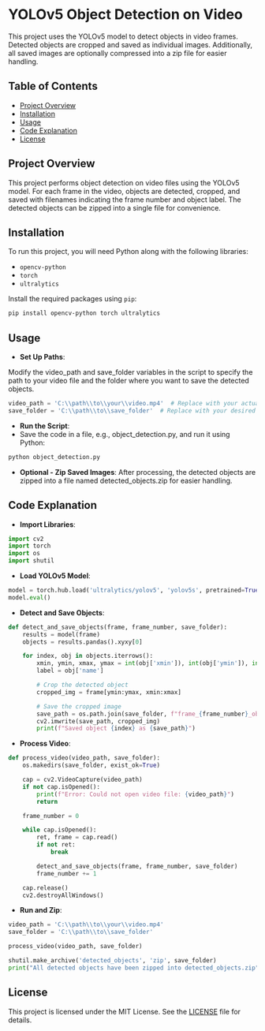 # YOLOv5 Object Detection on Video

This project uses the YOLOv5 model to detect objects in video frames. Detected objects are cropped and saved as individual images. Additionally, all saved images are optionally compressed into a zip file for easier handling.

## Table of Contents

- [Project Overview](#project-overview)
- [Installation](#installation)
- [Usage](#usage)
- [Code Explanation](#code-explanation)
- [License](#license)

## Project Overview

This project performs object detection on video files using the YOLOv5 model. For each frame in the video, objects are detected, cropped, and saved with filenames indicating the frame number and object label. The detected objects can be zipped into a single file for convenience.

## Installation

To run this project, you will need Python along with the following libraries:

- `opencv-python`
- `torch`
- `ultralytics`

Install the required packages using `pip`:

```bash
pip install opencv-python torch ultralytics
```

## Usage
- **Set Up Paths**:

Modify the video_path and save_folder variables in the script to specify the path to your video file and the folder where you want to save the detected objects.

```python
video_path = 'C:\\path\\to\\your\\video.mp4'  # Replace with your actual video path
save_folder = 'C:\\path\\to\\save_folder'  # Replace with your desired save folder
```
- **Run the Script**:
- Save the code in a file, e.g., object_detection.py, and run it using Python:
```bash
python object_detection.py
```
- **Optional - Zip Saved Images**:
  After processing, the detected objects are zipped into a file named detected_objects.zip for easier handling.

## Code Explanation
- **Import Libraries**:
```python
import cv2
import torch
import os
import shutil
```

- **Load YOLOv5 Model**:
```python
model = torch.hub.load('ultralytics/yolov5', 'yolov5s', pretrained=True)
model.eval()
```
- **Detect and Save Objects**:
```python
def detect_and_save_objects(frame, frame_number, save_folder):
    results = model(frame)
    objects = results.pandas().xyxy[0]

    for index, obj in objects.iterrows():
        xmin, ymin, xmax, ymax = int(obj['xmin']), int(obj['ymin']), int(obj['xmax']), int(obj['ymax'])
        label = obj['name']

        # Crop the detected object
        cropped_img = frame[ymin:ymax, xmin:xmax]

        # Save the cropped image
        save_path = os.path.join(save_folder, f"frame_{frame_number}_object_{index}_{label}.jpg")
        cv2.imwrite(save_path, cropped_img)
        print(f"Saved object {index} as {save_path}")

```
- **Process Video**:
```python
def process_video(video_path, save_folder):
    os.makedirs(save_folder, exist_ok=True)

    cap = cv2.VideoCapture(video_path)
    if not cap.isOpened():
        print(f"Error: Could not open video file: {video_path}")
        return

    frame_number = 0

    while cap.isOpened():
        ret, frame = cap.read()
        if not ret:
            break

        detect_and_save_objects(frame, frame_number, save_folder)
        frame_number += 1

    cap.release()
    cv2.destroyAllWindows()

```

- **Run and Zip**:
```python
video_path = 'C:\\path\\to\\your\\video.mp4'
save_folder = 'C:\\path\\to\\save_folder'

process_video(video_path, save_folder)

shutil.make_archive('detected_objects', 'zip', save_folder)
print("All detected objects have been zipped into detected_objects.zip")
```

## License
This project is licensed under the MIT License. See the [LICENSE](LICENSE) file for details.
